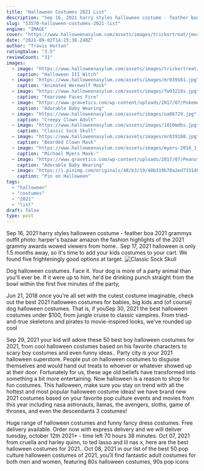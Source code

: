 ```yaml
---
title: "Halloween Costumes 2021 List"
description: "Sep 16, 2021 harry styles halloween costume - feather boa 2021 grammys outfit photo: harper's bazaar  amazon the fashion highlights of the 2021 grammy awards wowed viewers from home."
slug: "53570-halloween-costumes-2021-list"
engine: "IMAGE"
cover: "https://www.halloweenasylum.com/assets/images/trickortreat/jmus109s2.jpg"
date: "2021-09-02T14:15:38.248Z"
author: "Travis Horton"
ratingValue: "3.5"
reviewCount: "31"
images:
  - image: "https://www.halloweenasylum.com/assets/images/trickortreat/jmus109s2.jpg"
    caption: "Halloween III Witch"
  - image: "https://www.halloweenasylum.com/assets/images/mr039161.jpg"
    caption: "Animated Werewolf Mask"
  - image: "https://www.halloweenasylum.com/assets/images/fw93218s.jpg"
    caption: "Fearsome Faces Fire"
  - image: "https://www.gravetics.com/wp-content/uploads/2017/07/Pokemon-Team.jpeg"
    caption: "Adorable Baby Wearing"
  - image: "https://www.halloweenasylum.com/assets/images/ua86729.jpg"
    caption: "Creepy Clown Adult"
  - image: "https://www.halloweenasylum.com/assets/images/1010mdbs.jpg"
    caption: "Classic Sock Skull"
  - image: "https://www.halloweenasylum.com/assets/images/mr039108.jpg"
    caption: "Bearded Clown Mask"
  - image: "https://www.halloweenasylum.com/assets/images/myers-2018_1_.png"
    caption: "Michael Myers Mask-"
  - image: "https://www.gravetics.com/wp-content/uploads/2017/07/Peanut-girl.jpg"
    caption: "Adorable Baby Wearing"
  - image: "https://i.pinimg.com/originals/48/b3/19/48b319b70a2ed7331d87db14cc86a4a4.jpg"
    caption: "Pin on Halloween"
tags:
  - "halloween"
  - "costumes"
  - "2021"
  - "list"
draft: false
type: post
---
```


Sep 16, 2021 harry styles halloween costume - feather boa 2021 grammys outfit photo: harper's bazaar  amazon the fashion highlights of the 2021 grammy awards wowed viewers from home.. Sep 17, 2021 halloween is only 1.5 months away, so it's time to add your kids costumes to your cart. We found five frighteningly good options at target.
![Classic Sock Skull](https://www.halloweenasylum.com/assets/images/1010mdbs.jpg "Classic Sock Skull")

Dog halloween costumes. Face it. Your dog is more of a party animal than you&#39;ll ever be. If it were up to him, he&#39;d be drinking punch straight from the bowl within the first five minutes of the party,
<!--inArticleAds-->

<!--galleryOne-->

Jun 21, 2018 once you're all set with the cutest costume imaginable, check out the best 2021 halloween costumes for babies, big kids and (of course) dog halloween costumes. That is, if youSep 30, 2021 the best halloween costumes under $100, from jungle cruise to classic vampires. From tried-and-true skeletons and pirates to movie-inspired looks, we've rounded up cool
<!--inArticleAds-->

<!--galleryTwo-->

Sep 29, 2021 your kid will adore these 50 best boy halloween costumes for 2021, from cool halloween costumes based on his favorite characters to scary boy costumes and even funny ideas.. Party city is your 2021 halloween superstore.  People put on halloween costumes to disguise themselves and would hand out treats to whoever  or whatever  showed up at their door. Fortunately for us, these age old beliefs have transformed into something a bit more entertaining. Now halloween is a reason to shop for fun costumes. This halloween, make sure you stay on trend with all the hottest and most popular halloween costume ideas! we have brand new 2021 costumes based on your favorite pop culture events and movies from this year including nasa astronauts, llamas, the avengers, sloths, game of thrones, and even the descendants 3 costumes!
<!--galleryThree-->

Huge range of halloween costumes and funny fancy dress costumes. Free delivery available. Order now with express delivery and we will deliver tuesday, october 12th 2021* - time left 70 hours 38 minutes. Oct 07, 2021 from cruella and harley quinn, to ted lasso and lil nas x, here are the best halloween costumes for 2021.. Oct 08, 2021 in our list of the best 50 pop culture halloween costumes of 2021, you'll find fantastic adult costumes for both men and women, featuring 80s halloween costumes, 90s pop icons